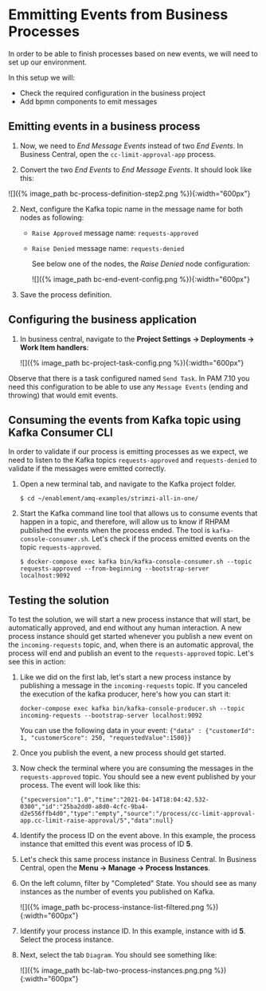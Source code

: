 # Emmitting Events from Business Processes

In order to be able to finish processes based on new events, we will need to set up our environment.

In this setup we will:

- Check the required configuration in the business project
- Add bpmn components to emit messages

## Emitting events in a business process

1. Now, we need to _End Message Events_  instead of two _End Events_. In Business Central, open the `cc-limit-approval-app` process.

2. Convert the two _End Events_ to _End Message Events_. It should look like this:

  ![]({% image_path bc-process-definition-step2.png %}){:width="600px"}

2. Next, configure the Kafka topic name in the message name for both nodes as following:

	  * `Raise Approved` message name: `requests-approved`
	  * `Raise Denied` message name: `requests-denied`

		See below one of the nodes, the _Raise Denied_ node configuration:

	  	![]({% image_path bc-end-event-config.png %}){:width="600px"}

3. 	Save the process definition.

## Configuring the business application

1. In business central, navigate to the **Project Settings -> Deployments -> Work Item handlers**: 

 	 ![]({% image_path bc-project-task-config.png %}){:width="600px"}

Observe that there is a task configured named `Send Task`. In PAM 7.10 you need this configuration to be able to use any `Message Events` (ending and throwing) that would emit events. 

## Consuming the events from Kafka topic using Kafka Consumer CLI

In order to validate if our process is emitting processes as we expect, we need to listen to the Kafka topics `requests-approved` and `requests-denied` to validate if the messages were emitted correctly.


1. Open a new terminal tab, and navigate to the Kafka project folder. 

	```
	$ cd ~/enablement/amq-examples/strimzi-all-in-one/
	```

2. Start the Kafka command line tool that allows us to consume events that happen in a topic, and therefore, will allow us to know if RHPAM published the events when the process ended. The tool is `kafka-console-consumer.sh`. Let's check if the process emitted events on the topic `requests-approved`.

	```
	$ docker-compose exec kafka bin/kafka-console-consumer.sh --topic requests-approved --from-beginning --bootstrap-server localhost:9092
	```

## Testing the solution

To test the solution, we will start a new process instance that will start, be automatically approved, and end without any human interaction. A new process instance should get started whenever you publish a new event on the `incoming-requests` topic, and, when there is an automatic approval, the process will end and publish an event to the `requests-approved` topic. Let's see this in action:

1. Like we did on the first lab, let's start a new process instance by publishing a message in the `incoming-requests` topic. If you canceled the execution of the kafka producer, here's how you can start it:

	```
	docker-compose exec kafka bin/kafka-console-producer.sh --topic incoming-requests --bootstrap-server localhost:9092
	```

	You can use the following data in your event: `{"data" : {"customerId": 1, "customerScore": 250, "requestedValue":1500}}`

2. Once you publish the event, a new process should get started.

3. Now check the terminal where you are consuming the messages in the `requests-approved` topic. You should see a new event published by your process. The event will look like this:

	```
	{"specversion":"1.0","time":"2021-04-14T18:04:42.532-0300","id":"25ba2dd0-a8d0-4cfc-9ba4-d2e556ffb4d0","type":"empty","source":"/process/cc-limit-approval-app.cc-limit-raise-approval/5","data":null}
	```

3. Identify the process ID on the event above. In this example, the process instance that emitted this event was process of ID **5**. 

4. Let's check this same process instance in Business Central. In Business Central, open the **Menu -> Manage -> Process Instances**. 

4. On the left column, filter by "Completed" State. You should see as many instances as the number of events you published on Kafka. 

	![]({% image_path bc-process-instance-list-filtered.png %}){:width="600px"}

5. Identify your process instance ID. In this example, instance with id **5**. Select the process instance. 

6. Next, select the tab `Diagram`. You should see something like: 

	![]({% image_path bc-lab-two-process-instances.png.png %}){:width="600px"}